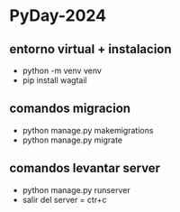 # PyDay-2024
## entorno virtual + instalacion
- python -m venv venv
- pip install wagtail
## comandos migracion
- python manage.py makemigrations
- python manage.py migrate
## comandos levantar server
- python manage.py runserver
- salir del server = ctr+c
